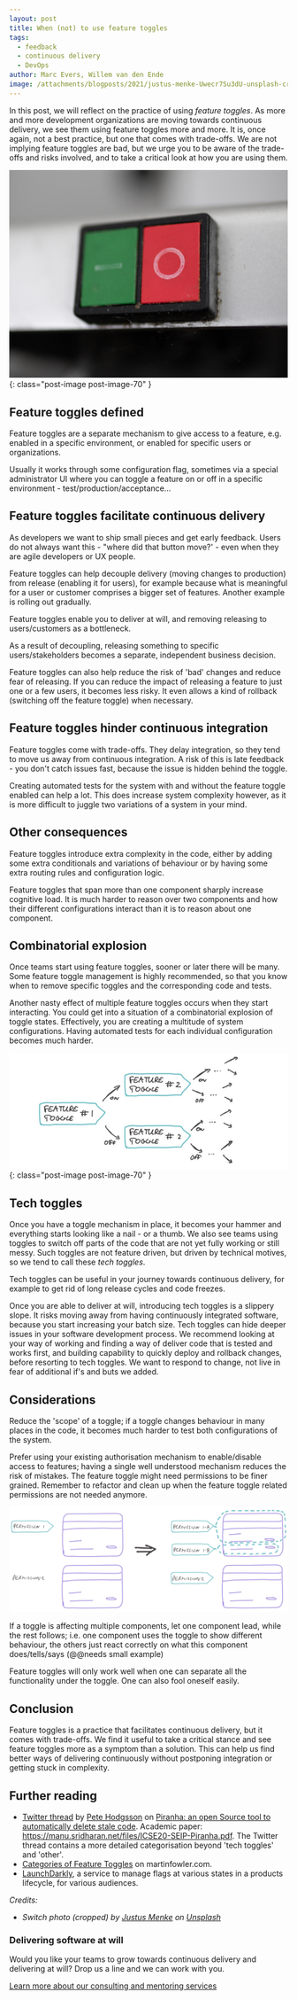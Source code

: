 ```yaml
---
layout: post
title: When (not) to use feature toggles
tags:
  - feedback
  - continuous delivery
  - DevOps
author: Marc Evers, Willem van den Ende
image: /attachments/blogposts/2021/justus-menke-Uwecr7Su3dU-unsplash-cropped.jpg
---
```


In this post, we will reflect on the practice of using _feature toggles_. As
more and more development organizations are moving towards continuous delivery,
we see them using feature toggles more and more. It is, once again, not a best
practice, but one that comes with trade-offs. We are not implying feature
toggles are bad, but we urge you to be aware of the trade-offs and risks
involved, and to take a critical look at how you are using them.

![switch picture](/attachments/blogposts/2021/justus-menke-Uwecr7Su3dU-unsplash-cropped.jpg)
{: class="post-image post-image-70" }

## Feature toggles defined

Feature toggles are a separate mechanism to give access to a feature, e.g.
enabled in a specific environment, or enabled for specific users or
organizations.

Usually it works through some configuration flag, sometimes via a special
administrator UI where you can toggle a feature on or off in a specific
environment - test/production/acceptance...

## Feature toggles facilitate continuous delivery

As developers we want to ship small pieces and get early feedback. Users do not
always want this - "where did that button move?' - even when they are agile
developers or UX people. 

Feature toggles can help decouple delivery (moving changes to production) from
release (enabling it for users), for example because what is meaningful for a
user or customer comprises a bigger set of features. Another example is rolling
out gradually.

Feature toggles enable you to deliver at will, and removing releasing to
users/customers as a bottleneck. 

As a result of decoupling, releasing something to specific users/stakeholders
becomes a separate, independent business decision.

Feature toggles can also help reduce the risk of 'bad' changes and reduce fear
of releasing. If you can reduce the impact of releasing a feature to just one or
a few users, it becomes less risky. It even allows a kind of rollback (switching
off the feature toggle) when necessary.

## Feature toggles hinder continuous integration

Feature toggles come with trade-offs. They delay integration, so they tend to
move us away from continuous integration. A risk of this is late feedback - you
don't catch issues fast, because the issue is hidden behind the toggle.

Creating automated tests for the system with and without the feature toggle
enabled can help a lot. This does increase system complexity however, as it is
more difficult to juggle two variations of a system in your mind.

## Other consequences

Feature toggles introduce extra complexity in the code, either by adding some
extra conditionals and variations of behaviour or by having some extra routing
rules and configuration logic.

Feature toggles that span more than one component sharply increase cognitive
load. It is much harder to reason over two components and how their different
configurations interact than it is to reason about one component.

## Combinatorial explosion

Once teams start using feature toggles, sooner or later there will be many. Some
feature toggle management is highly recommended, so that you know when to remove
specific toggles and the corresponding code and tests.

Another nasty effect of multiple feature toggles occurs when they start
interacting. You could get into a situation of a combinatorial explosion of
toggle states. Effectively, you are creating a multitude of system
configurations. Having automated tests for each individual configuration becomes
much harder.

![combinatorial explosion of feature toggles](/attachments/blogposts/2021/ft-explosion.jpg)
{: class="post-image post-image-70" }

## Tech toggles

Once you have a toggle mechanism in place, it becomes your hammer and everything
starts looking like a nail - or a thumb. We also see teams using toggles to
switch off parts of the code that are not yet fully working or still messy. Such
toggles are not feature driven, but driven by technical motives, so we tend to
call these _tech toggles_.

Tech toggles can be useful in your journey towards continuous delivery, for
example to get rid of long release cycles and code freezes.

Once you are able to deliver at will, introducing tech toggles is a slippery
slope. It risks moving away from having continuously integrated software,
because you start increasing your batch size. Tech toggles can hide deeper
issues in your software development process. We recommend looking at your way of
working and finding a way of deliver code that is tested and works first, and building capability to quickly deploy and rollback changes,  before
resorting to tech toggles. We want to respond to change, not live in fear of additional if's and buts we added. 

## Considerations

Reduce the 'scope' of a toggle; if a toggle changes behaviour in many places in
the code, it becomes much harder to test both configurations of the system.

Prefer using your existing authorisation mechanism to enable/disable access to
features; having a single well understood mechanism reduces the risk of
mistakes. The feature toggle might need permissions to be finer grained. Remember to refactor and clean up when the feature toggle related permissions are not needed anymore.

![splitting permissions for toggling features](/attachments/blogposts/2021/ft-split-permissions.jpg)

If a toggle is affecting multiple components, let one component lead, while the
rest follows; i.e. one component uses the toggle to show different behaviour,
the others just react correctly on what this component does/tells/says (@@needs
small example)

Feature toggles will only work well when one can separate all the functionality
under the toggle. One can also fool oneself easily.

## Conclusion

Feature toggles is a practice that facilitates continuous delivery, but it comes
with trade-offs. We find it useful to take a critical stance and see feature
toggles more as a symptom than a solution. This can help us find better ways of
delivering continuously without postponing integration or getting stuck in
complexity.

## Further reading

- [Twitter thread](https://twitter.com/ph1/status/1263186192951939072) by [Pete Hodgsson](http://twitter.com/@ph1) on [Piranha: an open Source tool to automatically delete stale code](https://eng.uber.com/piranha/). Academic paper: https://manu.sridharan.net/files/ICSE20-SEIP-Piranha.pdf. The Twitter thread contains a more detailed categorisation beyond 'tech toggles' and 'other'.
- [Categories of Feature Toggles](https://www.martinfowler.com/articles/feature-toggles.html#CategoriesOfToggles) on martinfowler.com.
- [LaunchDarkly](https://launchdarkly.com/), a service to manage flags at various states in a products lifecycle, for various audiences.

_Credits:_ 
- _<span>Switch photo (cropped) by <a href="https://unsplash.com/@justusmenke?utm_source=unsplash&amp;utm_medium=referral&amp;utm_content=creditCopyText">Justus Menke</a> on <a href="https://unsplash.com/s/photos/switch?utm_source=unsplash&amp;utm_medium=referral&amp;utm_content=creditCopyText">Unsplash</a></span>_

<aside>
  <h3>Delivering software at will</h3>
  <p>
    Would you like your teams to grow towards continuous delivery and delivering at will? Drop us a line and we can work with you.
  </p>
  <p><div>
    <a href="/consulting">Learn more about our consulting and mentoring services</a>
  </div></p>
</aside>
